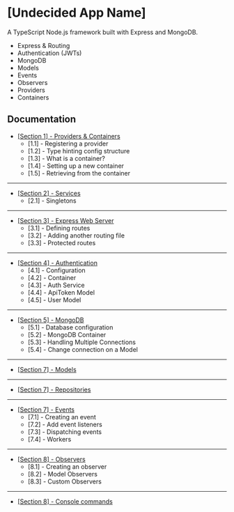 # [Undecided App Name]

A TypeScript Node.js framework built with Express and MongoDB.

- Express & Routing
- Authentication (JWTs)
- MongoDB
- Models
- Events
- Observers
- Providers
- Containers

## Documentation

- [[Section 1] - Providers & Containers](docs/section-1-providers-and-containers.md)
    - [1.1] - Registering a provider
    - [1.2] - Type hinting config structure
    - [1.3] - What is a container?
    - [1.4] - Setting up a new container
    - [1.5] - Retrieving from the container

---

- [[Section 2] - Services](docs/section-2-services.md)
    - [2.1] - Singletons

- ---

- [[Section 3] - Express Web Server](docs/section-3-express-web-server.md)
    - [3.1] - Defining routes
    - [3.2] - Adding another routing file
    - [3.3] - Protected routes

---

- [[Section 4] - Authentication](docs/section-4-authentication.md)
    - [4.1] - Configuration
    - [4.2] - Container
    - [4.3] - Auth Service
    - [4.4] - ApiToken Model
    - [4.5] - User Model

---

- [[Section 5] - MongoDB](docs/section-5-mongodb.md)
    - [5.1] - Database configuration
    - [5.2] - MongoDB Container
    - [5.3] - Handling Multiple Connections
    - [5.4] - Change connection on a Model

---

- [[Section 7] - Models](docs/section-6-models.md)

---

- [[Section 7] - Repositories](docs/section-7-repositories.md)

---

- [[Section 7] - Events](docs/section-8-events.md)
    - [7.1] - Creating an event
    - [7.2] - Add event listeners
    - [7.3] - Dispatching events
    - [7.4] - Workers

---

- [[Section 8] - Observers](docs/section-9-observers.md)
    - [8.1] - Creating an observer
    - [8.2] - Model Observers
    - [8.3] - Custom Observers

---

- [[Section 8] - Console commands](docs/section-10-console.md)